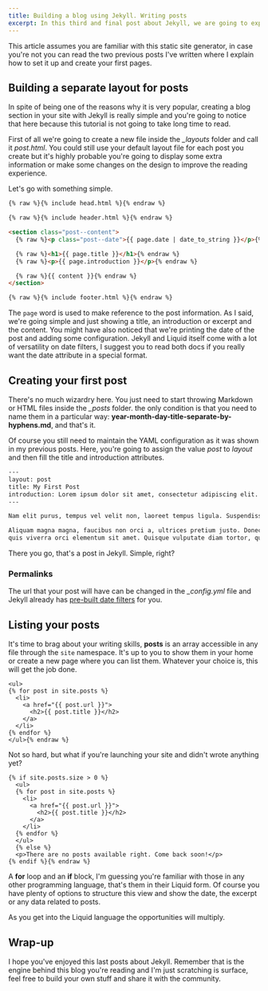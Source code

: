 ```yaml
---
title: Building a blog using Jekyll. Writing posts
excerpt: In this third and final post about Jekyll, we are going to exploit its blog-aware features.
---
```


This article assumes you are familiar with this static site generator, in case you're not you can read the two previous posts I've written where I explain how to set it up and create your first pages.

## Building a separate layout for posts

In spite of being one of the reasons why it is very popular, creating a blog section in your site with Jekyll is really simple and you're going to notice that here because this tutorial is not going to take long time to read.

First of all we're going to create a new file inside the *_layouts* folder and call it *post.html*. You could still use your default layout file for each post you create but it's highly probable you're going to display some extra information or make some changes on the design to improve the reading experience.

Let's go with something simple.

```html
{% raw %}{% include head.html %}{% endraw %}

{% raw %}{% include header.html %}{% endraw %}

<section class="post--content">
  {% raw %}<p class="post--date">{{ page.date | date_to_string }}</p>{% endraw %}

  {% raw %}<h1>{{ page.title }}</h1>{% endraw %}
  {% raw %}<p>{{ page.introduction }}</p>{% endraw %}

  {% raw %}{{ content }}{% endraw %}
</section>

{% raw %}{% include footer.html %}{% endraw %}
```

The `page` word is used to make reference to the post information. As I said, we're going simple and just showing a title, an introduction or excerpt and the content. You might have also noticed that we're printing the date of the post and adding some configuration. Jekyll and Liquid itself come with a lot of versatility on date filters, I suggest you to read both docs if you really want the date attribute in a special format.

## Creating your first post

There's no much wizardry here. You just need to start throwing Markdown or HTML files inside the *_posts* folder. the only condition is that you need to name them in a particular way: **year-month-day-title-separate-by-hyphens.md**, and that's it.

Of course you still need to maintain the YAML configuration as it was shown in my previous posts. Here, you're going to assign the value *post* to *layout* and then fill the title and introduction attributes.

```html
---
layout: post
title: My First Post
introduction: Lorem ipsum dolor sit amet, consectetur adipiscing elit.
---

Nam elit purus, tempus vel velit non, laoreet tempus ligula. Suspendisse eu condimentum urna.

Aliquam magna magna, faucibus non orci a, ultrices pretium justo. Donec tincidunt tellus mauris,
quis viverra orci elementum sit amet. Quisque vulputate diam tortor, quis accumsan velit volutpat mattis.
```

There you go, that's a post in Jekyll. Simple, right?

### Permalinks

The url that your post will have can be changed in the *_config.yml* file and Jekyll already has <a href="http://jekyllrb.com/docs/permalinks/" target="_blank">pre-built date filters</a> for you.

## Listing your posts

It's time to brag about your writing skills, **posts** is an array accessible in any file through the `site` namespace. It's up to you to show them in your home or create a new page where you can list them. Whatever your choice is, this will get the job done.

```html{% raw %}
<ul>
{% for post in site.posts %}
  <li>
    <a href="{{ post.url }}">
      <h2>{{ post.title }}</h2>
    </a>
  </li>
{% endfor %}
</ul>{% endraw %}
```

Not so hard, but what if you're launching your site and didn't wrote anything yet?

```html{% raw %}
{% if site.posts.size > 0 %}
  <ul>
  {% for post in site.posts %}
    <li>
      <a href="{{ post.url }}">
        <h2>{{ post.title }}</h2>
      </a>
    </li>
  {% endfor %}
  </ul>
  {% else %}
  <p>There are no posts available right. Come back soon!</p>
{% endif %}{% endraw %}
```

A **for** loop and an **if** block, I'm guessing you're familiar with those in any other programming language, that's them in their Liquid form. Of course you have plenty of options to structure this view and show the date, the excerpt or any data related to posts.

As you get into the Liquid language the opportunities will multiply.

## Wrap-up

I hope you've enjoyed this last posts about Jekyll. Remember that is the engine behind this blog you're reading and I'm just scratching is surface, feel free to build your own stuff and share it with the community.
